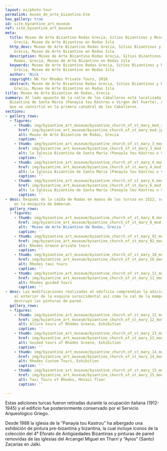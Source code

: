 ```yaml
---
layout: es/photo-tour
permalink: museo_de_arte_bizantino.htm
has_gallery: true
id: site_byzantine_art_museum
ref: site_byzantine_art_museum
meta:
  title: Museo de Arte Bizantino Rodas Grecia, Sitios Bizantinos y Museos de Rodas,
    Grecia, Museo de Arte Bizantino en Rodas Isla
  http_desc: Museo de Arte Bizantino Rodas Grecia, Sitios Bizantinos y Museos de Rodas,
    Grecia, Museo de Arte Bizantino en Rodas Isla
  description: Museo de Arte Bizantino Rodas Grecia, Sitios Bizantinos y Museos de
    Rodas, Grecia, Museo de Arte Bizantino en Rodas Isla
  keywords: Museo de Arte Bizantino Rodas Grecia, Sitios Bizantinos y Museos de Rodas,
    Grecia, Museo de Arte Bizantino en Rodas Isla
  author: 'Nick '
  copyright: NK for Rhodes Private Tours, 2018
  abstract: Museo de Arte Bizantino Rodas Grecia, Sitios Bizantinos y Museos de Rodas,
    Grecia, Museo de Arte Bizantino en Rodas Isla
title: Museo de Arte Bizantino de Rodas, Grecia
summary: Al lado opuesto de la calle de los Caballeros está localizada la Iglesia
  Bizantina de Santa María (Panayía tou Kástrou o Vírgen del Fuerte), del siglo XIII,
  que se convirtió en la primera catedral de los Caballeros.
sections:
- gallery_rows:
  - figures:
    - thumb: img/byzantine_art_museum/byzantine_church_of_st_mary_mod_small.jpg
      href: img/byzantine_art_museum/byzantine_church_of_st_mary_mod.jpg
      alt: Museo de Arte Bizantino de Rodas, Grecia
      caption: ''
    - thumb: img/byzantine_art_museum/byzantine_church_of_st_mary_3_mod_small.jpg
      href: img/byzantine_art_museum/byzantine_church_of_st_mary_3_mod.jpg
      alt: la Iglesia Bizantina de Santa María (Panayía tou Kástrou o Vírgen del Fuerte)
      caption: ''
    - thumb: img/byzantine_art_museum/byzantine_church_of_st_mary_4_mod_small.png
      href: img/byzantine_art_museum/byzantine_church_of_st_mary_4_mod.jpg
      alt: la Iglesia Bizantina de Santa María (Panayía tou Kástrou o Vírgen del Fuerte)
      caption: ''
    - thumb: img/byzantine_art_museum/byzantine_church_of_st_mary_6_mod_small.png
      href: img/byzantine_art_museum/byzantine_church_of_st_mary_6_mod.jpg
      alt: la Iglesia Bizantina de Santa María (Panayía tou Kástrou o Vírgen del Fuerte)
      caption: ''
- desc: Después de la caída de Rodas en manos de los turcos en 1522, se convirtió
    en la mezquita de Emberum.
  gallery_rows:
  - figures:
    - thumb: img/byzantine_art_museum/byzantine_church_of_st_mary_8_mod_small.jpg
      href: img/byzantine_art_museum/byzantine_church_of_st_mary_8_mod.jpg
      alt: 'Museo de Arte Bizantino de Rodas, Grecia '
      caption: ''
    - thumb: img/byzantine_art_museum/byzantine_church_of_st_mary_92_mod_small.jpg
      href: img/byzantine_art_museum/byzantine_church_of_st_mary_92_mod.jpg
      alt: Rhodes Greece private tours
      caption: ''
    - thumb: img/byzantine_art_museum/byzantine_church_of_st_mary_10_mod_small.jpg
      href: img/byzantine_art_museum/byzantine_church_of_st_mary_10_mod.jpg
      alt: Rhodes taxi tours
      caption: ''
    - thumb: img/byzantine_art_museum/byzantine_church_of_st_mary_11_mod_small.jpg
      href: img/byzantine_art_museum/byzantine_church_of_st_mary_11_mod.jpg
      alt: Rhodes guided tours
      caption: ''
- desc: Las modificaciones realizadas al edificio comprendían la adición de un minarete
    al exterior de la esquina suroccidental así como la cal de la mampostería que
    destruyó las pinturas de pared.
  gallery_rows:
  - figures:
    - thumb: img/byzantine_art_museum/byzantine_church_of_st_mary_12_mod_small.jpg
      href: img/byzantine_art_museum/byzantine_church_of_st_mary_12_mod.jpg
      alt: Allure tours of Rhodes Greece, Exhibition
      caption: ''
    - thumb: img/byzantine_art_museum/byzantine_church_of_st_mary_13_mod_small.jpg
      href: img/byzantine_art_museum/byzantine_church_of_st_mary_13_mod.jpg
      alt: Guided tours of Rhodes Greece, Exhibition
      caption: ''
    - thumb: img/byzantine_art_museum/byzantine_church_of_st_mary_14_mod_small.jpg
      href: img/byzantine_art_museum/byzantine_church_of_st_mary_14_mod.jpg
      alt: Rhodes Custom Tours, Exhibition
      caption: ''
    - thumb: img/byzantine_art_museum/byzantine_church_of_st_mary_15_mod_small.jpg
      href: img/byzantine_art_museum/byzantine_church_of_st_mary_15_mod.jpg
      alt: Taxi Tours of Rhodes, Mosaic floor
      caption: ''

---
```

Estas adiciones turcas fueron retiradas durante la ocupación italiana (1912-1945) y el edificio fue posteriormente conservado por el Servicio Arqueológico Griego.

Desde 1988 la iglesia de la “Panayía tou Kastrou” ha albergado una exhibición de pintura pre-bizantina y bizantina, la cual incluye íconos de la colección del 4° Eforato de Antigüedades Bizantinas y pinturas de pared removidas de las iglesias del Arcangel Miguel en Tharri y “Ayios” (Santo) Zacarías en Jalki.